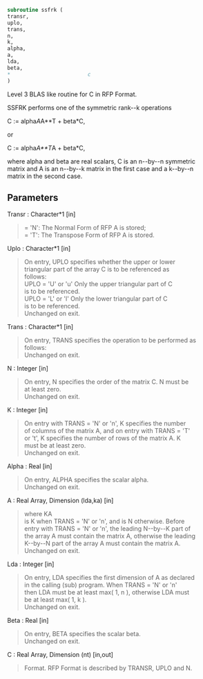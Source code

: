 ```fortran  
subroutine ssfrk (  
transr,  
uplo,  
trans,  
n,  
k,  
alpha,  
a,  
lda,  
beta,  
*                         c  
)  
```  
  
Level 3 BLAS like routine for C in RFP Format.  
  
SSFRK performs one of the symmetric rank--k operations  
  
C := alpha*A*A**T + beta*C,  
  
or  
  
C := alpha*A**T*A + beta*C,  
  
where alpha and beta are real scalars, C is an n--by--n symmetric  
matrix and A is an n--by--k matrix in the first case and a k--by--n  
matrix in the second case.  
  
## Parameters  
Transr : Character*1 [in]  
> = 'N':  The Normal Form of RFP A is stored;  
> = 'T':  The Transpose Form of RFP A is stored.  
  
Uplo : Character*1 [in]  
> On  entry, UPLO specifies whether the upper or lower  
> triangular part of the array C is to be referenced as  
> follows:  
> UPLO = 'U' or 'u'   Only the upper triangular part of C  
> is to be referenced.  
> UPLO = 'L' or 'l'   Only the lower triangular part of C  
> is to be referenced.  
> Unchanged on exit.  
  
Trans : Character*1 [in]  
> On entry, TRANS specifies the operation to be performed as  
> follows:  
> Unchanged on exit.  
  
N : Integer [in]  
> On entry, N specifies the order of the matrix C. N must be  
> at least zero.  
> Unchanged on exit.  
  
K : Integer [in]  
> On entry with TRANS = 'N' or 'n', K specifies the number  
> of  columns of the matrix A, and on entry with TRANS = 'T'  
> or 't', K specifies the number of rows of the matrix A. K  
> must be at least zero.  
> Unchanged on exit.  
  
Alpha : Real [in]  
> On entry, ALPHA specifies the scalar alpha.  
> Unchanged on exit.  
  
A : Real Array, Dimension (lda,ka) [in]  
> where KA  
> is K  when TRANS = 'N' or 'n', and is N otherwise. Before  
> entry with TRANS = 'N' or 'n', the leading N--by--K part of  
> the array A must contain the matrix A, otherwise the leading  
> K--by--N part of the array A must contain the matrix A.  
> Unchanged on exit.  
  
Lda : Integer [in]  
> On entry, LDA specifies the first dimension of A as declared  
> in  the  calling  (sub)  program.   When  TRANS = 'N' or 'n'  
> then  LDA must be at least  max( 1, n ), otherwise  LDA must  
> be at least  max( 1, k ).  
> Unchanged on exit.  
  
Beta : Real [in]  
> On entry, BETA specifies the scalar beta.  
> Unchanged on exit.  
  
C : Real Array, Dimension (nt) [in,out]  
> Format. RFP Format is described by TRANSR, UPLO and N.  
  
